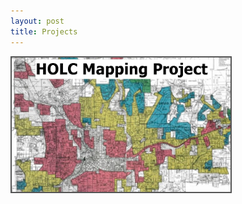 ```yaml
---
layout: post
title: Projects
---
```



<a href="Projects_old.md">
  <img src="/Projects/HOLC_tile.jpg" width="350" alt="HOLC" title="HOLC Mapping Project" alt="HOLC" style="border:2px solid #555"/>
</a>
